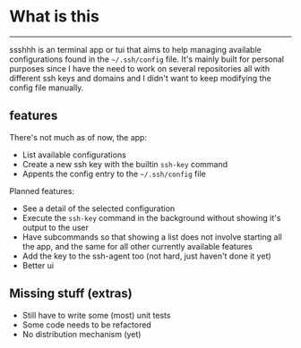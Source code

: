 # What is this
---

ssshhh is an terminal app or tui that aims to help managing available
configurations found in the `~/.ssh/config` file. It's mainly built for personal
purposes since I have the need to work on several repositories all with
different ssh keys and domains and I didn't want to keep modifying the config
file manually.

## features
There's not much as of now, the app:

- List available configurations
- Create a new ssh key with the builtin `ssh-key` command
- Appents the config entry to the `~/.ssh/config` file

Planned features:

- See a detail of the selected configuration
- Execute the `ssh-key` command in the background without showing it's output to
	the user
- Have subcommands so that showing a list does not involve starting all the app,
	and the same for all other currently available features
- Add the key to the ssh-agent too (not hard, just haven't done it yet)
- Better ui

## Missing stuff (extras)

- Still have to write some (most) unit tests
- Some code needs to be refactored
- No distribution mechanism (yet)

